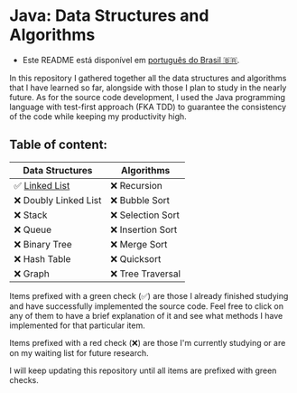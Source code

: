 # Java: Data Structures and Algorithms

- Este README está disponível em [português do Brasil 🇧🇷](readme/README_pt-br.md).

In this repository I gathered together all the data structures and algorithms that I have learned so far, alongside
with those I plan to study in the nearly future. As for the source code development, I used the Java programming
language with test-first approach (FKA TDD) to guarantee the consistency of the code while keeping my productivity
high.

## Table of content:

| Data Structures                             | Algorithms       |
|---------------------------------------------|------------------|
| ✅ [Linked List](readme/linkedlist_en-us.md) | ❌ Recursion      |
| ❌ Doubly Linked List                        | ❌ Bubble Sort    |
| ❌ Stack                                     | ❌ Selection Sort |
| ❌ Queue                                     | ❌ Insertion Sort |
| ❌ Binary Tree                               | ❌ Merge Sort     |
| ❌ Hash Table                                | ❌ Quicksort      |
| ❌ Graph                                     | ❌ Tree Traversal |

Items prefixed with a green check (✅) are those I already finished studying and have successfully implemented the
source code. Feel free to click on any of them to have a brief explanation of it and see what methods I have
implemented for that particular item.

Items prefixed with a red check (❌) are those I'm currently studying or are on my waiting list for future research.

I will keep updating this repository until all items are prefixed with green checks.
